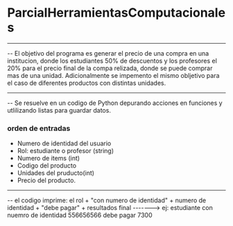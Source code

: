 # ParcialHerramientasComputacionales
***
 -- El objetivo del programa es generar el precio de una compra en una institucion, donde los estudiantes 50% de descuentos y los profesores el 20% para el precio final de la compa relizada,
donde se puede comprar mas de una unidad. Adicionalmente se impemento el mismo obljetivo para el caso de diferentes productos con distintas unidades.
***
 -- Se resuelve en un codigo de Python depurando acciones en funciones y utlilizando listas para guardar datos.
 ### orden de entradas
 
 * Numero de identidad del usuario
 * Rol: estudiante o profesor (string)
 * Numero de items (int)
 * Codigo del producto
 * Unidades del pruducto(int)
 * Precio del producto.
***
 -- el codigo imprime: el rol + "con numero de identidad" + numero de identidad + "debe pagar" + resultados final ------->
ej: estudiante con nuemro de identidad 556656566 debe pagar 7300
